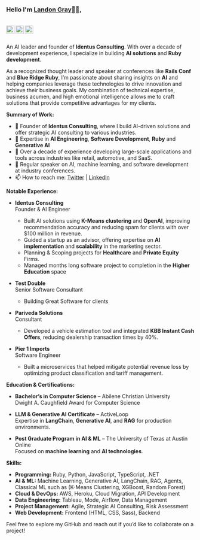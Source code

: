 ### Hello I'm [Landon Gray](https://thedayisntgray.github.io)👋🏾,

<br/>

<a href="https://twitter.com/thedayisntgray">
<img align="left" alt="Landon Gray | Twitter" width="22px" src="https://cdn.jsdelivr.net/npm/simple-icons@v3/icons/twitter.svg" />
</a>
<a href="https://www.linkedin.com/in/thedayisntgray/">
<img align="left" alt="Landon Gray | LinkedIn" width="22px" src="https://cdn.jsdelivr.net/npm/simple-icons@v3/icons/linkedin.svg" />
</a>
<a href="https://github.com/thedayisntgray">
<img align="left" alt="Landon Gray | GitHub" width="22px" src="https://cdn.jsdelivr.net/npm/simple-icons@v3/icons/github.svg" />
</a>

<br />
<br />

An AI leader and founder of **Identus Consulting**. With over a decade of development experience, I specialize in building **AI solutions** and **Ruby development**. 

As a recognized thought leader and speaker at conferences like **Rails Conf** and **Blue Ridge Ruby**, I’m passionate about sharing insights on **AI** and helping companies leverage these technologies to drive innovation and achieve their business goals. My combination of technical expertise, business acumen, and high emotional intelligence allows me to craft solutions that provide competitive advantages for my clients.

**Summary of Work:**

- 🔭 Founder of **Identus Consulting**, where I build AI-driven solutions and offer strategic AI consulting to various industries.
- 🌱 Expertise in **AI Engineering**, **Software Development**, **Ruby** and **Generative AI**
- 🧠 Over a decade of experience developing large-scale applications and tools across industries like retail, automotive, and SaaS.
- 💬 Regular speaker on AI, machine learning, and software development at industry conferences.
- 📫 How to reach me: [Twitter](https://twitter.com/thedayisntgray) | [LinkedIn](https://www.linkedin.com/in/thedayisntgray/)

**Notable Experience:**

- **Identus Consulting**  
  Founder & AI Engineer  
  - Built AI solutions using **K-Means clustering** and **OpenAI**, improving recommendation accuracy and reducing spam for clients with over $100 million in revenue.
  - Guided a startup as an advisor, offering expertise on **AI implementation** and **scalability** in the marketing sector.
  - Planning & Scoping projects for **Healthcare** and **Private Equity** Firms.
  - Managed months long software project to completion in the **Higher Education** space

- **Test Double**  
  Senior Software Consultant  
  - Building Great Software for clients

- **Pariveda Solutions**  
  Consultant  
  - Developed a vehicle estimation tool and integrated **KBB Instant Cash Offers**, reducing dealership transaction times by 40%.

- **Pier 1 Imports**  
  Software Engineer  
  - Built a microservices that helped mitigate potential revenue loss by optimizing product classification and tariff management.

**Education & Certifications:**

- **Bachelor’s in Computer Science** – Abilene Christian University  
  Dwight A. Caughfield Award for Computer Science

- **LLM & Generative AI Certificate** – ActiveLoop  
  Expertise in **LangChain**, **Generative AI**, and **RAG** for production environments.

- **Post Graduate Program in AI & ML** – The University of Texas at Austin Online  
  Focused on **machine learning** and **AI technologies**.

**Skills:**

- **Programming:** Ruby, Python, JavaScript, TypeScript, .NET  
- **AI & ML:** Machine Learning, Generative AI, LangChain, RAG, Agents, Classical ML such as (K-Means Clustering, XGBoost, Random Forest)
- **Cloud & DevOps:** AWS, Heroku, Cloud Migration, API Development  
- **Data Engineering:** Tableau, Mode, Airflow, Data Management 
- **Project Management:** Agile, Strategic AI Consulting, Risk Assessment
- **Web Development:** Frontend (HTML, CSS, Sass), Backend

Feel free to explore my GitHub and reach out if you’d like to collaborate on a project!
